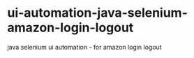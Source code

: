 # ui-automation-java-selenium-amazon-login-logout
java selenium ui automation - for amazon login logout
